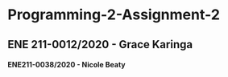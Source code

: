 # Programming-2-Assignment-2

## ENE 211-0012/2020 - Grace Karinga

#### ENE211-0038/2020 - Nicole Beaty
